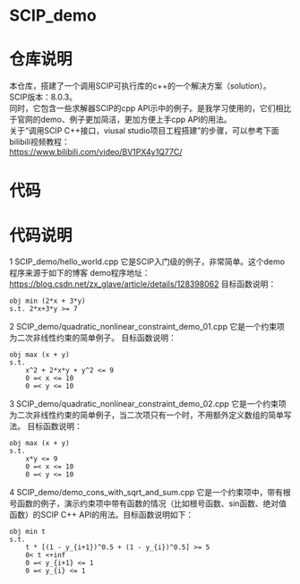 # SCIP_demo

# 仓库说明

本仓库，搭建了一个调用SCIP可执行库的c++的一个解决方案（solution）。  
SCIP版本：8.0.3。  
同时，它包含一些求解器SCIP的cpp API示中的例子。是我学习使用的，它们相比于官网的demo、例子更加简洁，更加方便上手cpp API的用法。  
关于“调用SCIP C++接口，viusal studio项目工程搭建”的步骤，可以参考下面bilibili视频教程：  
https://www.bilibili.com/video/BV1PX4y1Q77C/  

# 代码

# 代码说明

1 SCIP_demo/hello_world.cpp
它是SCIP入门级的例子，非常简单。这个demo程序来源于如下的博客
demo程序地址：https://blog.csdn.net/zx_glave/article/details/128398062
目标函数说明：  

```shell
obj min (2*x + 3*y)
s.t. 2*x+3*y >= 7
```

2 SCIP_demo/quadratic_nonlinear_constraint_demo_01.cpp
它是一个约束项为二次非线性约束的简单例子。
目标函数说明：  

```shell
obj max (x + y)
s.t.
    x^2 + 2*x*y + y^2 <= 9
    0 =< x <= 10
    0 =< y <= 10
```

3 SCIP_demo/quadratic_nonlinear_constraint_demo_02.cpp
它是一个约束项为二次非线性约束的简单例子，当二次项只有一个时，不用额外定义数组的简单写法。
目标函数说明：  

```shell
obj max (x + y)
s.t.
    x*y <= 9
    0 =< x <= 10
    0 =< y <= 10
```

4 SCIP_demo/demo_cons_with_sqrt_and_sum.cpp
它是一个约束项中，带有根号函数的例子，演示约束项中带有函数的情况（比如根号函数、sin函数、绝对值函数）的SCIP C++ API的用法。目标函数说明如下：

```shell
obj min t
s.t. 
    t * [(1 - y_{i+1})^0.5 + (1 - y_{i})^0.5] >= 5
    0< t <+inf
    0 =< y_{i+1} <= 1
    0 =< y_{i} <= 1
```

